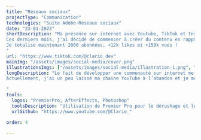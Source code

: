 ```yaml
---
title: "Réseaux sociaux"
projectType: "Communication"
technologies: "Suite Adobe-Réseaux sociaux"
date: "23-01-2023"
shortDescription: "Ma présence sur internet avec Youtube, TikTok et Instagram.
Ces derniers mois, j'ai décidé de commencer à créer du contenu en rapport avec le développement web, sous forme de différentes séries de vidéos.
Je totalise maintenant 2000 abonnées, +12k likes et +150k vues !
"
url: "https://www.tiktok.com/@clario_dev"
mainImg: "/assets/images/social-media/cover.png"
illustrationsImgs: ["/assets/images/social-media/illustration-1.png", "/assets/images/social-media/illustration-2.png", "/assets/images/social-media/illustration-3.png", "/assets/images/social-media/illustration-4.jpg"]
longDescription: "Le fait de développer une communauté sur internet me permet plusieurs choses. Comme le fait de vulgariser ce que je fais me permet de moi-même mieux les comprendre. Cela me permet également de parler de ma passion, me permet de rencontrer d’autres passionnées et d’apprendre de nouvelles choses. Et par ailleurs, c'est aussi une façon de trouver des opportunités pour des missions freelance.
Actuellement, j'ai un peu laissé ma chaine YouTube à l’abandon et je me concentre sur Tiktok et Instagram.

"
tools:
  logos: "PremierPro, AfterEffects, Photoshop"
  toolsDescription: "Utilisation de Premier Pro pour le dérushage et le montage basique et de After Effects pour certaines animations en motion design. Pour les miniatures je me sers généralement de Photoshop."
  urlGithub: "https://www.youtube.com/@Clario_"

order: 4

---
```

